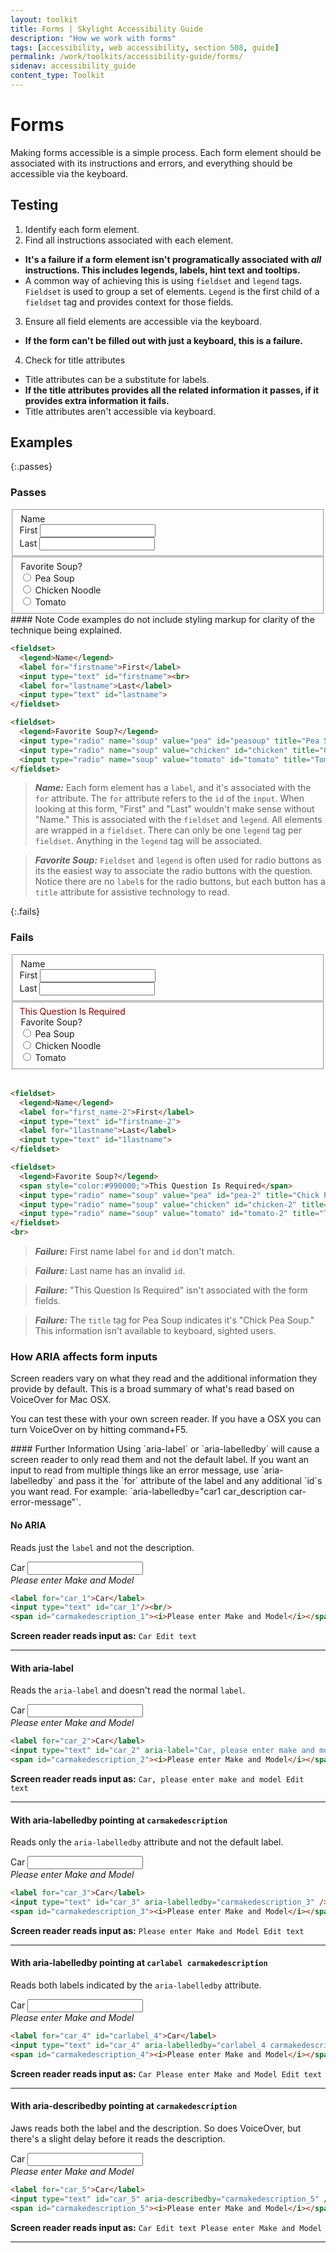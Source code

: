 ```yaml
---
layout: toolkit
title: Forms | Skylight Accessibility Guide
description: "How we work with forms"
tags: [accessibility, web accessibility, section 508, guide]
permalink: /work/toolkits/accessibility-guide/forms/
sidenav: accessibility_guide
content_type: Toolkit
---
```


# Forms

Making forms accessible is a simple process. Each form element should be associated with its instructions and errors, and everything should be accessible via the keyboard.

## Testing

1. Identify each form element.
2. Find all instructions associated with each element.
  * **It's a failure if a form element isn't programatically associated with _all_ instructions. This includes legends, labels, hint text and tooltips.**
  * A common way of achieving this is using `fieldset` and `legend` tags. `Fieldset` is used to group a set of elements. `Legend` is the first child of a `fieldset` tag and provides context for those fields.
3. Ensure all field elements are accessible via the keyboard.
  * **If the form can't be filled out with just a keyboard, this is a failure.**
4. Check for title attributes
  * Title attributes can be a substitute for labels.
  * **If the title attributes provides all the related information it passes, if it provides extra information it fails.**
  * Title attributes aren't accessible via keyboard.

## Examples

{:.passes}
### Passes

<fieldset class="form-group col-sm-8">
  <div class="row">
    <legend class="col-form-label col-sm-2 pt-0">Name</legend>
    <div class="col-sm-8">
      <div class="form-group">
        <label for="firstname">First</label>
        <input class="form-control" type="text" id="firstname">
      </div>
      <div class="form-group">
        <label for="lastname">Last</label>
        <input class="form-control" type="text" id="lastname">
      </div>
    </div>
  </div>
</fieldset>

<fieldset class="form-group col-sm-8">
  <div class="row">
    <legend class="col-form-label col-sm-3 pt-0">Favorite Soup?</legend>
    <div class="col-sm-9">
      <div class="form-check">
        <input class="form-check-input" type="radio" name="soup" value="pea" id="peasoup" title="Pea Soup">
        <label class="form-check-label" for="peasoup">Pea Soup</label>
      </div>
      <div class="form-check">
        <input class="form-check-input"  type="radio" name="soup" value="chicken" id="chicken" title="Chicken Noodle">
        <label class="form-check-label" for="chicken">Chicken Noodle</label>
      </div>
      <div class="form-check">
        <input class="form-check-input" type="radio" name="soup" value="tomato" id="tomato" title="Tomato">
        <label class="form-check-label" for="tomato">Tomato</label>
      </div>
    </div>
  </div>
</fieldset>

<div class="callout--alt" markdown='1'>
#### Note
Code examples do not include styling markup for clarity of the technique being explained.
</div>

```html
<fieldset>
  <legend>Name</legend>
  <label for="firstname">First</label>
  <input type="text" id="firstname"><br>
  <label for="lastname">Last</label>
  <input type="text" id="lastname">
</fieldset>

<fieldset>
  <legend>Favorite Soup?</legend>
  <input type="radio" name="soup" value="pea" id="peasoup" title="Pea Soup"><label for="peasoup">Pea Soup</label>
  <input type="radio" name="soup" value="chicken" id="chicken" title="Chicken Noodle"><label for="chicken">Chicken Noodle</label>
  <input type="radio" name="soup" value="tomato" id="tomato" title="Tomato"><label for="tomato">Tomato</label>
</fieldset>
```

> ***Name:*** Each form element has a ```label```, and it's associated with the ```for``` attribute. The ```for``` attribute refers to the ```id``` of the ```input```. When looking at this form, "First" and "Last" wouldn't make sense without "Name." This is associated with the ```fieldset``` and ```legend```. All elements are wrapped in a ```fieldset```. There can only be one ```legend``` tag per ```fieldset```. Anything in the ```legend``` tag will be associated.

> ***Favorite Soup:*** ```Fieldset``` and ```legend``` is often used for radio buttons as its the easiest way to associate the radio buttons with the question. Notice there are no ```label```s for the radio buttons, but each button has a ```title``` attribute for assistive technology to read.

{:.fails}
### Fails

<fieldset class="form-group col-sm-8">
  <div class="row">
    <legend class="col-form-label col-sm-2 pt-0">Name</legend>
    <div class="col-sm-8">
      <div class="form-group">
        <label for="first_name-2">First</label>
        <input class="form-control" type="text" id="firstname-2">
      </div>
      <div class="form-group">
        <label for="1lastname">Last</label>
        <input class="form-control" type="text" id="1lastname">
      </div>
    </div>
  </div>
</fieldset>

<fieldset class="form-group col-sm-8">
  <div class="row">
    <div class="col-sm-2"></div>
    <div class="col-sm-10">
      <span style="color:#990000;">This Question Is Required</span>
    </div>
    <legend class="col-form-label col-sm-3 pt-0">Favorite Soup?</legend>
    <div class="col-sm-9">
      <div class="form-check">
        <input class="form-check-input" type="radio" name="soup" value="pea" id="pea-2" title="Chick Pea Soup">
        <label class="form-check-label" for="pea-2">Pea Soup</label>
      </div>
      <div class="form-check">
        <input class="form-check-input" type="radio" name="soup" value="chicken" id="chicken-2" title="Chicken Noodle">
        <label class="form-check-label" for="chicken-2">Chicken Noodle</label>
      </div>
      <div class="form-check">
        <input class="form-check-input" type="radio" name="soup" value="tomato" id="tomato-2" title="Tomato">
        <label class="form-check-label" for="tomato-2">Tomato</label>
      </div>
    </div>
  </div>
</fieldset>
<br>

```html
<fieldset>
  <legend>Name</legend>
  <label for="first_name-2">First</label>
  <input type="text" id="firstname-2">
  <label for="1lastname">Last</label>
  <input type="text" id="1lastname">
</fieldset>

<fieldset>
  <legend>Favorite Soup?</legend>
  <span style="color:#990000;">This Question Is Required</span>
  <input type="radio" name="soup" value="pea" id="pea-2" title="Chick Pea Soup"><label for="pea-2">Pea Soup</label>
  <input type="radio" name="soup" value="chicken" id="chicken-2" title="Chicken Noodle"><label for="chicken-2">Chicken Noodle</label>
  <input type="radio" name="soup" value="tomato" id="tomato-2" title="Tomato"><label for="tomato-2">Tomato</label>
</fieldset>
<br>
```

> ***Failure:*** First name label ```for``` and ```id``` don't match.

> ***Failure:*** Last name has an invalid ```id```.

> ***Failure:*** "This Question Is Required" isn't associated with the form fields.

> ***Failure:*** The ```title``` tag for Pea Soup indicates it's "Chick Pea Soup." This information isn't available to keyboard, sighted users.

### How ARIA affects form inputs

Screen readers vary on what they read and the additional information they provide by default. This is a broad summary of what's read based on VoiceOver for Mac OSX.

You can test these with your own screen reader. If you have a OSX you can turn VoiceOver on by hitting command+F5.

<div class="callout--alt" markdown='1'>
#### Further Information
Using `aria-label` or `aria-labelledby` will cause a screen reader to only read them and not the default label. If you want an input to read from multiple things like an error message, use `aria-labelledby` and pass it the `for` attribute of the label and any additional `id`s you want read. For example: `aria-labelledby="car1 car_description car-error-message"`.
</div>

#### No ARIA

Reads just the `label` and not the description.

<div class="form-group col-sm-5">
  <label for="car_1">Car</label>
  <input class="form-control" type="text" id="car_1"/><br/>
  <span id="carmakedescription"><i>Please enter Make and Model</i></span>
</div>

```html
<label for="car_1">Car</label>
<input type="text" id="car_1"/><br/>
<span id="carmakedescription_1"><i>Please enter Make and Model</i></span>
```

**Screen reader reads input as:** `Car Edit text`
<hr>

#### With aria-label

Reads the `aria-label` and doesn't read the normal `label`.

<div class="form-group col-sm-5">
  <label for="car_2">Car</label>
  <input class="form-control" type="text" id="car_2" aria-label="Car, please enter make and model" /><br/>
  <span id="carmakedescription_2"><i>Please enter Make and Model</i></span>
</div>

```html
<label for="car_2">Car</label>
<input type="text" id="car_2" aria-label="Car, please enter make and model" /><br/>
<span id="carmakedescription_2"><i>Please enter Make and Model</i></span>
```

**Screen reader reads input as:** `Car, please enter make and model Edit text`

<hr>

#### With aria-labelledby pointing at `carmakedescription`

Reads only the `aria-labelledby` attribute and not the default label.

<div class="form-group col-sm-5">
  <label for="car_3">Car</label>
  <input class="form-control" type="text" id="car_3" aria-labelledby="carmakedescription_3" /><br/>
  <span id="carmakedescription_3"><i>Please enter Make and Model</i></span>
</div>

```html
<label for="car_3">Car</label>
<input type="text" id="car_3" aria-labelledby="carmakedescription_3" /><br/>
<span id="carmakedescription_3"><i>Please enter Make and Model</i></span>
```

**Screen reader reads input as:** `Please enter Make and Model Edit text`
<hr>

#### With aria-labelledby pointing at `carlabel carmakedescription`

Reads both labels indicated by the `aria-labelledby` attribute.

<div class="form-group col-sm-5">
  <label for="car_4" id="carlabel_4">Car</label>
  <input class="form-control" type="text" id="car_4" aria-labelledby="carlabel_4 carmakedescription_4" /><br/>
  <span id="carmakedescription_4"><i>Please enter Make and Model</i></span>
</div>

```html
<label for="car_4" id="carlabel_4">Car</label>
<input type="text" id="car_4" aria-labelledby="carlabel_4 carmakedescription_4" /><br/>
<span id="carmakedescription_4"><i>Please enter Make and Model</i></span>
```

**Screen reader reads input as:** `Car Please enter Make and Model Edit text`
<hr>

#### With aria-describedby pointing at `carmakedescription`

Jaws reads both the label and the description. So does VoiceOver, but there's a slight delay before it reads the description.

<div class="form-group col-sm-5">
  <label for="car_5">Car</label>
  <input class="form-control" type="text" id="car_5" aria-describedby="carmakedescription_5" />
  <br/>
  <span id="carmakedescription_5"><i>Please enter Make and Model</i></span>
</div>

```html
<label for="car_5">Car</label>
<input type="text" id="car_5" aria-describedby="carmakedescription_5" /><br/>
<span id="carmakedescription_5"><i>Please enter Make and Model</i></span>
```

**Screen reader reads input as:** `Car Edit text Please enter Make and Model`
<hr>
